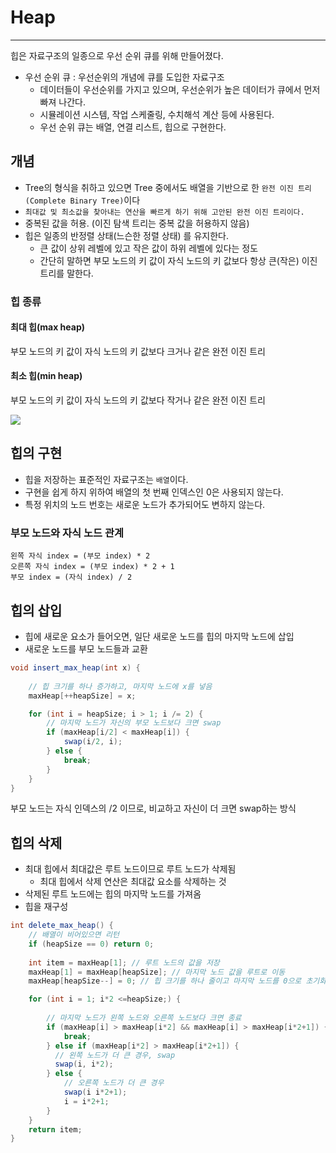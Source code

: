 # Heap

---

힙은 자료구조의 일종으로 우선 순위 큐를 위해 만들어졌다.
- 우선 순위 큐 : 우선순위의 개념에 큐를 도입한 자료구조
  - 데이터들이 우선순위를 가지고 있으며, 우선순위가 높은 데이터가 큐에서 먼저 빠져 나간다.
  - 시뮬레이션 시스템, 작업 스케줄링, 수치해석 계산 등에 사용된다.
  - 우선 순위 큐는 배열, 연결 리스트, 힙으로 구현한다.

## 개념
- Tree의 형식을 취하고 있으면 Tree 중에서도 배열을 기반으로 한 `완전 이진 트리(Complete Binary Tree)`이다
- `최대값 및 최소값을 찾아내는 연산을 빠르게 하기 위해 고안된 완전 이진 트리이다.`
- 중복된 값을 허용. (이진 탐색 트리는 중복 값을 허용하지 않음)
- 힙은 일종의 반정렬 상태(느슨한 정렬 상태) 를 유지한다.
  - 큰 값이 상위 레벨에 있고 작은 값이 하위 레벨에 있다는 정도
  - 간단히 말하면 부모 노드의 키 값이 자식 노드의 키 값보다 항상 큰(작은) 이진 트리를 말한다.

### 힙 종류
#### 최대 힙(max heap)
부모 노드의 키 값이 자식 노드의 키 값보다 크거나 같은 완전 이진 트리

#### 최소 힙(min heap)
부모 노드의 키 값이 자식 노드의 키 값보다 작거나 같은 완전 이진 트리

<img src="https://user-images.githubusercontent.com/33534771/74101428-04198d00-4b7d-11ea-859d-99999fe545c2.png">

## 힙의 구현
- 힙을 저장하는 표준적인 자료구조는 `배열`이다.
- 구현을 쉽게 하지 위하여 배열의 첫 번째 인덱스인 0은 사용되지 않는다.
- 특정 위치의 노드 번호는 새로운 노드가 추가되어도 변하지 않는다.

### 부모 노드와 자식 노드 관계
```
왼쪽 자식 index = (부모 index) * 2
오른쪽 자식 index = (부모 index) * 2 + 1
부모 index = (자식 index) / 2
```

## 힙의 삽입
- 힙에 새로운 요소가 들어오면, 일단 새로운 노드를 힙의 마지막 노드에 삽입
- 새로운 노드를 부모 노드들과 교환
```java
void insert_max_heap(int x) {
    
    // 힙 크기를 하나 증가하고, 마지막 노드에 x를 넣음
    maxHeap[++heapSize] = x;

    for (int i = heapSize; i > 1; i /= 2) {
        // 마지막 노드가 자신의 부모 노드보다 크면 swap
        if (maxHeap[i/2] < maxHeap[i]) {
            swap(i/2, i);
        } else {
            break;
        }
    }
}
```
부모 노드는 자식 인덱스의 /2 이므로, 비교하고 자신이 더 크면 swap하는 방식

## 힙의 삭제
- 최대 힙에서 최대값은 루트 노드이므로 루트 노드가 삭제됨
  - 최대 힙에서 삭제 연산은 최대값 요소를 삭제하는 것
- 삭제된 루트 노드에는 힙의 마지막 노드를 가져옴
- 힙을 재구성
```java
int delete_max_heap() {
    // 배열이 비어있으면 리턴
    if (heapSize == 0) return 0;
    
    int item = maxHeap[1]; // 루트 노드의 값을 저장
    maxHeap[1] = maxHeap[heapSize]; // 마지막 노드 값을 루트로 이동
    maxHeap[heapSize--] = 0; // 힙 크기를 하나 줄이고 마지막 노드를 0으로 초기화

    for (int i = 1; i*2 <=heapSize;) {
        
        // 마지막 노드가 왼쪽 노드와 오른쪽 노드보다 크면 종료
        if (maxHeap[i] > maxHeap[i*2] && maxHeap[i] > maxHeap[i*2+1]) {
            break;
        } else if (maxHeap[i*2] > maxHeap[i*2+1]) {
          // 왼쪽 노드가 더 큰 경우, swap
          swap(i, i*2);
        } else {
            // 오른쪽 노드가 더 큰 경우
            swap(i i*2+1);
            i = i*2+1;
        }
    }
    return item;
}
```
